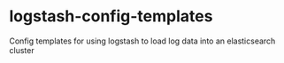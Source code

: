 # logstash-config-templates
Config templates for using logstash to load log data into an elasticsearch cluster
